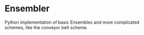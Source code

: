 # Ensembler

Python implementation of basic Ensembles and more complicated schemes, like the conveyor belt scheme.
